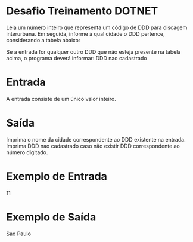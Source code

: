 # Desafio Treinamento DOTNET

Leia um número inteiro que representa um código de DDD para discagem interurbana. Em seguida, informe à qual cidade
o DDD pertence, considerando a tabela abaixo:

Se a entrada for qualquer outro DDD que não esteja presente na tabela acima, o programa deverá informar:
DDD nao cadastrado

# Entrada
A entrada consiste de um único valor inteiro.

# Saída
Imprima o nome da cidade correspondente ao DDD existente na entrada. Imprima DDD nao cadastrado caso não existir
DDD correspondente ao número digitado.

# Exemplo de Entrada 

11 
# Exemplo de Saída

Sao Paulo
